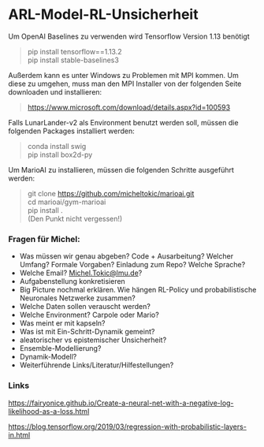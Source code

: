 # ARL-Model-RL-Unsicherheit

Um OpenAI Baselines zu verwenden wird Tensorflow Version 1.13 benötigt

> pip install tensorflow==1.13.2    
> pip install stable-baselines3 

Außerdem kann es unter Windows zu Problemen mit MPI kommen. Um diese zu umgehen, muss man den MPI Installer von der folgenden Seite downloaden und installieren:
> https://www.microsoft.com/download/details.aspx?id=100593

Falls LunarLander-v2 als Environment benutzt werden soll, müssen die folgenden Packages installiert werden:
> conda install swig    
> pip install box2d-py
 
Um MarioAI zu installieren, müssen die folgenden Schritte ausgeführt werden:
> git clone https://github.com/micheltokic/marioai.git  
> cd marioai/gym-marioai    
> pip install .     
> (Den Punkt nicht vergessen!)


### Fragen für Michel:

- Was müssen wir genau abgeben? Code + Ausarbeitung? Welcher Umfang? Formale Vorgaben? Einladung zum Repo? Welche Sprache?
- Welche Email? Michel.Tokic@lmu.de?
- Aufgabenstellung konkretisieren
- Big Picture nochmal erklären. Wie hängen RL-Policy und probabilistische Neuronales Netzwerke zusammen? 
- Welche Daten sollen verauscht werden?
- Welche Environment? Carpole oder Mario?
- Was meint er mit kapseln?
- Was ist mit Ein-Schritt-Dynamik gemeint? 
- aleatorischer vs epistemischer Unsicherheit?
- Ensemble-Modellierung?
- Dynamik-Modell?
- Weiterführende Links/Literatur/Hilfestellungen?

### Links

https://fairyonice.github.io/Create-a-neural-net-with-a-negative-log-likelihood-as-a-loss.html

https://blog.tensorflow.org/2019/03/regression-with-probabilistic-layers-in.html